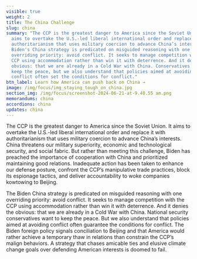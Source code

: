 ```yaml
---
visible: true
weight: 2
title: The China Challenge
slug: china
summary: "The CCP is the greatest danger to America since the Soviet Union. It
  aims to overtake the U.S.-led liberal international order and replace it with
  authoritarianism that uses military coercion to advance China’s interests. But
  Biden's China strategy is predicated on misguided reasoning with one
  overriding priority: avoid conflict. It seeks to manage competition with the
  CCP using accommodation rather than win it with deterrence. And it denies the
  obvious: that we are already in a Cold War with China. Conservatives want to
  keep the peace, but we also understand that policies aimed at avoiding
  conflict often set the conditions for conflict."
btn_label: Learn how America can push back on China →
image: /img/focus/img_staying_tough_on_china.jpg
section_img: /img/focus/screenshot-2024-06-21-at-9.40.55 am.png
memorandums: china
accordions: china
updates: china
---
```

The CCP is the greatest danger to America since the Soviet Union. It aims to overtake the U.S.-led liberal international order and replace it with authoritarianism that uses military coercion to advance China’s interests. China threatens our military superiority, economic and technological security, and social fabric. But rather than meeting this challenge, Biden has preached the importance of cooperation with China and prioritized maintaining good relations. Inadequate action has been taken to enhance our defense posture, confront the CCP’s manipulative trade practices, block its espionage tactics, and deliver accountability to woke companies kowtowing to Beijing.

The Biden China strategy is predicated on misguided reasoning with one overriding priority: avoid conflict. It seeks to manage competition with the CCP using accommodation rather than win it with deterrence. And it denies the obvious: that we are already in a Cold War with China. National security conservatives want to keep the peace. But we also understand that policies aimed at avoiding conflict often guarantee the conditions for conflict. The Biden foreign policy signals conciliation to Beijing and that America would rather achieve a temporary thaw in relations than constrain the CCP’s malign behaviors. A strategy that chases amicable ties and elusive climate change goals over defending American interests is doomed to fail.